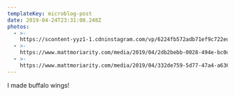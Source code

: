 ```yaml
---
templateKey: microblog-post
date: 2019-04-24T23:31:08.248Z
photos:
  - >-
    https://scontent-yyz1-1.cdninstagram.com/vp/6224fb572adb71ef9c722ed40b86ea7d/5D411382/t51.2885-15/e35/47263373_1294795550660667_3793513256068902797_n.jpg?_nc_ht=scontent-yyz1-1.cdninstagram.com
  - >-
    https://www.mattmoriarity.com/media/2019/04/2db2bebb-0028-494e-bc0d-99217da94ae4.jpeg
  - >-
    https://www.mattmoriarity.com/media/2019/04/332de759-5d77-47a4-a636-ac60cfb2f85f.jpeg
---
```


I made buffalo wings!
